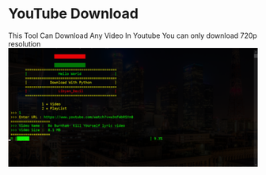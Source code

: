 # YouTube Download
This Tool Can Download Any Video In Youtube
You can only download 720p resolution
![](ScreenShot/screenshot.PNG)
